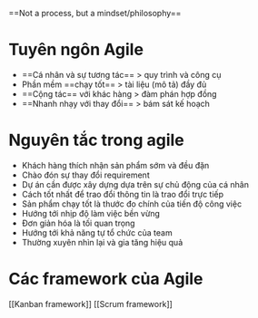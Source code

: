 ==Not a process, but a mindset/philosophy==
# Tuyên ngôn Agile
- ==Cá nhân và sự tương tác== > quy trình và công cụ
- Phần mềm ==chạy tốt== > tài liệu (mô tả) đầy đủ
- ==Cộng tác== với khác hàng > đàm phán hợp đồng
- ==Nhanh nhạy với thay đổi== > bám sát kế hoạch
# Nguyên tắc trong agile
- Khách hàng thích nhận sản phẩm sớm và đều đặn
- Chào đón sự thay đổi requirement
- Dự án cần được xây dựng dựa trên sự chủ động của cá nhân
- Cách tốt nhất để trao đổi thông tin là trao đổi trực tiếp
- Sản phẩm chạy tốt là thước đo chính của tiến độ công việc
- Hướng tới nhịp độ làm việc bền vừng
- Đơn giản hóa là tối quan trọng
- Hướng tới khả năng tự tổ chức của team
- Thường xuyên nhìn lại và gia tăng hiệu quả
# Các framework của Agile
[[Kanban framework]]
[[Scrum framework]]
 